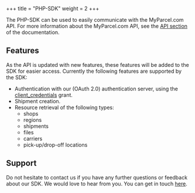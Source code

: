 +++
title = "PHP-SDK"
weight = 2
+++

The PHP-SDK can be used to easily communicate with the MyParcel.com API. For more information about the MyParcel.com API, see the [API section](/api) of the documentation.

## Features
As the API is updated with new features, these features will be added to the SDK for easier access. Currently the following features are supported by the SDK:

- Authentication with our (OAuth 2.0) authentication server, using the [client_credentials](https://tools.ietf.org/html/rfc6749#section-4.4) grant.
- Shipment creation.
- Resource retrieval of the following types:
  - shops
  - regions
  - shipments
  - files
  - carriers
  - pick-up/drop-off locations

## Support
Do not hesitate to contact us if you have any further questions or feedback about our SDK. We would love to hear from you. You can get in touch [here](https://myparcel.com/contact).
